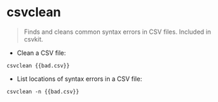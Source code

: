 # csvclean

> Finds and cleans common syntax errors in CSV files.
> Included in csvkit.

- Clean a CSV file:

`csvclean {{bad.csv}}`

- List locations of syntax errors in a CSV file:

`csvclean -n {{bad.csv}}`
